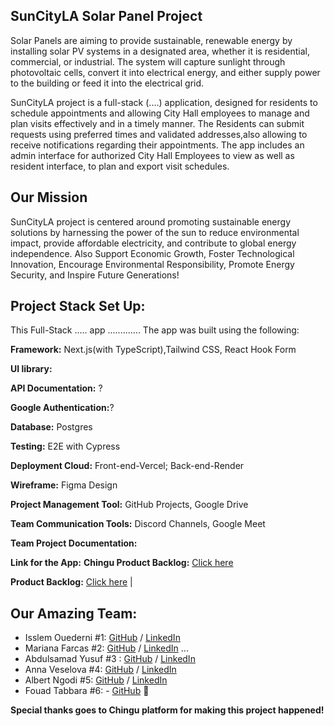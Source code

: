 ## SunCityLA Solar Panel Project

Solar Panels are aiming to provide sustainable, renewable energy by installing solar PV systems in a designated area, whether it is residential, commercial, or industrial. The system will capture sunlight through photovoltaic cells, convert it into electrical energy, and either supply power to the building or feed it into the electrical grid.

SunCityLA project is a full-stack (....) application, designed for residents to schedule appointments and allowing City Hall employees to manage and plan visits effectively and in a timely manner. The  Residents can submit requests using preferred times and validated addresses,also allowing to receive notifications regarding their appointments. 
The app includes an admin interface for authorized City Hall Employees to view as well as resident interface, to plan and export visit schedules.

## Our Mission 
SunCityLA project is centered around promoting sustainable energy solutions by harnessing the power of the sun to reduce environmental impact, provide affordable electricity, and contribute to global energy independence. Also Support Economic Growth, Foster Technological Innovation, Encourage Environmental Responsibility, Promote Energy Security, and Inspire Future Generations! 

## Project Stack Set Up:
This Full-Stack ..... app .............
The app was built using the following:

**Framework:** Next.js(with TypeScript),Tailwind CSS, React Hook Form

**UI library:**

**API Documentation:** ?

**Google Authentication:**?

**Database:** Postgres

**Testing:** E2E with Cypress
 
**Deployment Cloud:** Front-end-Vercel; Back-end-Render

**Wireframe:** Figma Design

**Project Management Tool:** GitHub Projects, Google Drive

**Team Communication Tools:** Discord Channels, Google Meet


**Team Project Documentation:**

**Link for the App:**
**Chingu Product Backlog:** [Click here](https://github.com/orgs/chingu-voyages/projects/277/views/1)

**Product Backlog:** [Click here](https://docs.google.com/document/d/1KYfGvCHYQ9AB2acP4Q80EEOivD5hVsxkwRixL91ZFto/edit?tab=t.0)
            |

## Our Amazing Team:

- Isslem Ouederni #1: [GitHub](https://github.com/EslemOuederni) / [LinkedIn](https://www.linkedin.com/in/isslem-ouederni-858a13182/)
- Mariana Farcas #2: [GitHub](https://github.com/MarianaFarcas) / [LinkedIn](https://linkedin.com/in/mariana-f-6592661b5) ...
- Abdulsamad Yusuf #3 : [GitHub](https://github.com/samad13) / [LinkedIn](www.linkedin.com/in/abdulsamad-yusuf-ba0064178)
- Anna Veselova #4: [GitHub](https://github.com/AnyaVeselova) / [LinkedIn](https://www.linkedin.com/in/anna-veselova-3640752a0/)
- Albert Ngodi #5: [GitHub](https://github.com/ngodi) / [LinkedIn](https://linkedin.com/in/albertngodi)
- Fouad Tabbara #6: - [GitHub](https://github.com/fmtabbara) 🥷

**Special thanks goes to Chingu platform for making this project happened!**
